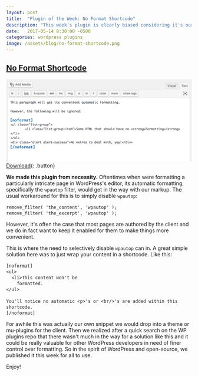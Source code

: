 ```yaml
---
layout: post
title:  "Plugin of the Week: No Format Shortcode"
description: "This week's plugin is clearly biased considering it's our own. We had a flexible solution to a common problem with formatting in WordPress, and so we shared it with others."
date:   2017-05-14 8:30:00 -0500
categories: wordpress plugins
image: /assets/blog/no-format-shortcode.png
---
```


## [No Format Shortcode](https://wordpress.org/plugins/no-format-shortcode/)
![No format shortcode screenshot](/assets/blog/no-format-shortcode.png)
[Download](https://wordpress.org/plugins/no-format-shortcode/){: .button}


**We made this plugin from necessity.** Oftentimes when were formatting a particularly intricate page in WordPress's editor, its automatic formatting, specifically the `wpautop` filter, would get in the way with our markup. The usual workaround for this is to simply disable `wpautop`:

```
remove_filter( 'the_content', 'wpautop' );
remove_filter( 'the_excerpt', 'wpautop' );
```

However, it's often the case that most pages are authored by the client and we do in fact want to keep it enabled for them to make things more convenient.

This is where the need to selectively disable `wpautop` can in. A great simple solution here was to just wrap your content in a shortcode. Like this:

```
[noformat]
<ul>
  <li>This content won't be
    formatted.
</ul>

You'll notice no automatic <p>'s or <br/>'s are added within this shortcode.
[/noformat]
```

For awhile this was actually our own snippet we would drop into a theme or mu-plugins for the client. Then we realized after a quick search on the WP plugins repo that there wasn't much in the way for a solution like this and it could be really valuable for other WordPress developers in need of finer control over formatting. So in the spirit of WordPress and open-source, we published it this week for all to use.

Enjoy!
